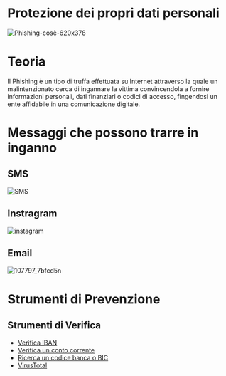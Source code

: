 # Protezione dei propri dati personali 
![Phishing-cosè-620x378](https://user-images.githubusercontent.com/98583912/197875300-1c13d962-2523-450e-8fe3-baca1be36051.jpg)

# Teoria 
Il Phishing 
è un tipo di truffa effettuata su Internet attraverso 
la quale un malintenzionato cerca di ingannare la vittima convincendola a fornire informazioni personali,
dati finanziari o codici di accesso, fingendosi un ente affidabile in una comunicazione digitale.

# Messaggi che possono trarre in inganno 

## SMS
![SMS](https://user-images.githubusercontent.com/98583912/197875975-26035274-9409-4611-a0ac-74b3b1a7b56b.jpeg)

## Instragram 
![instagram](https://user-images.githubusercontent.com/98583912/197876001-bb48a403-9428-4637-a2a2-d588f5417d1c.jpeg)

## Email
![107797_7bfcd5n](https://user-images.githubusercontent.com/98583912/197877890-24c156c6-5c7f-46ec-b1ce-526c79130dec.jpg)

# Strumenti di Prevenzione 

## Strumenti di Verifica
- [Verifica IBAN](https://it.ibancalculator.com/iban_validieren.html)
- [Verifica un conto corrente](https://it.ibancalculator.com/validate_account_no.html)
- [Ricerca un codice banca o BIC](https://it.ibancalculator.com/blz.html) 
- [VirusTotal](https://www.virustotal.com/gui/home/upload)
